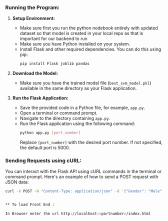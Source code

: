 ### Running the Program:

1. **Setup Environment:**
   - Make sure first you run the python nodebook entirely with updated dataset so that model is created in your local repo as that is important for our backend to run
   - Make sure you have Python installed on your system.
   - Install Flask and other required dependencies. You can do this using pip:
     ```bash
     pip install Flask joblib pandas
     ```

3. **Download the Model:**
   - Make sure you have the trained model file (`best_svm_model.pkl`) available in the same directory as your Flask application.

4. **Run the Flask Application:**
   - Save the provided code in a Python file, for example, `app.py`.
   - Open a terminal or command prompt.
   - Navigate to the directory containing `app.py`.
   - Run the Flask application using the following command:
     ```bash
     python app.py [port_number]
     ```
     Replace `[port_number]` with the desired port number. If not specified, the default port is 5000.

### Sending Requests using cURL:

You can interact with the Flask API using cURL commands in the terminal or command prompt. Here's an example of how to send a POST request with JSON data:

```bash
curl -X POST -H "Content-Type: application/json" -d '{"Gender": "Male", "Age_Group": "Adult", "Sleep duration": 7.5, "REM sleep percentage": 20, "Deep sleep percentage": 60, "Light sleep percentage": 20, "Awakenings": 2, "Caffeine consumption": 50, "Alcohol consumption": 0, "Smoking status": "No", "Exercise frequency": 3, "Caffeine cup": 1}' http://localhost:<portnumber>/predict


** To load Front End :

In Browser enter the url http://localhost:<portnumber>/index.html
